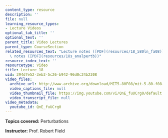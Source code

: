 ```yaml
---
content_type: resource
description: ''
file: null
learning_resource_types:
- Lecture Videos
optional_tab_title: ''
optional_text: ''
parent_title: Video Lectures
parent_type: CourseSection
related_resources_text: "Lecture notes ([PDF](resources/18_580ln_fa08))  \nSupplemental\
  \ notes ([PDF](resources/18s_analpertb))"
resource_index_text: ''
resourcetype: Video
title: Lecture 18
uid: 394d7e52-3eb3-5c26-b942-96d0c24b2308
video_files:
  archive_url: http://www.archive.org/download/MIT5-80F08/mit-5.80-f08-lec18_300k.mp4
  video_captions_file: null
  video_thumbnail_file: https://img.youtube.com/vi/QnE_fuUCrg0/default.jpg
  video_transcript_file: null
video_metadata:
  youtube_id: QnE_fuUCrg0
---
```


**Topics covered:** Perturbations

**Instructor:** Prof. Robert Field